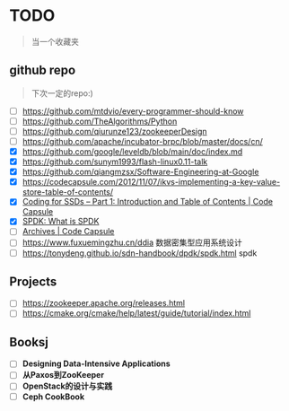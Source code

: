 # TODO

> 当一个收藏夹

## github repo

> 下次一定的repo:)

- [ ] https://github.com/mtdvio/every-programmer-should-know
- [ ] https://github.com/TheAlgorithms/Python
- [ ] https://github.com/qiurunze123/zookeeperDesign
- [ ] https://github.com/apache/incubator-brpc/blob/master/docs/cn/
- [X] https://github.com/google/leveldb/blob/main/doc/index.md
- [X] https://github.com/sunym1993/flash-linux0.11-talk
- [X] https://github.com/qiangmzsx/Software-Engineering-at-Google
- [X] https://codecapsule.com/2012/11/07/ikvs-implementing-a-key-value-store-table-of-contents/
- [X] [Coding for SSDs – Part 1: Introduction and Table of Contents | Code Capsule](https://codecapsule.com/2014/02/12/coding-for-ssds-part-1-introduction-and-table-of-contents/)
- [X] [SPDK: What is SPDK](https://spdk.io/doc/about.html)
- [ ] [Archives | Code Capsule](https://codecapsule.com/archive/)
- [ ] https://www.fuxuemingzhu.cn/ddia 数据密集型应用系统设计
- [ ] https://tonydeng.github.io/sdn-handbook/dpdk/spdk.html spdk

## Projects

- [ ] https://zookeeper.apache.org/releases.html
- [ ] https://cmake.org/cmake/help/latest/guide/tutorial/index.html

## Booksj

* [ ] **Designing Data-Intensive Applications**
* [ ] **从Paxos到ZooKeeper**
* [ ] **OpenStack的设计与实践**
* [ ] **Ceph CookBook**
